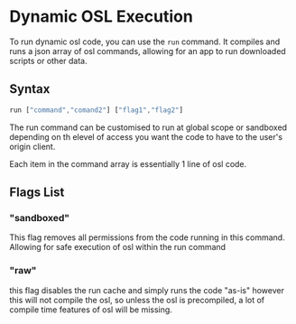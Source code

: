 # Dynamic OSL Execution

To run dynamic osl code, you can use the `run` command. It compiles and runs a json array of osl commands, allowing for an app to run downloaded scripts or other data.

## Syntax

```javascript
run ["command","comand2"] ["flag1","flag2"]
```

The run command can be customised to run at global scope or sandboxed depending on th elevel of access you want the code to have to the user's origin client.

Each item in the command array is essentially 1 line of osl code.

## Flags List

### "sandboxed"

This flag removes all permissions from the code running in this command. Allowing for safe execution of osl within the run command

### "raw"

this flag disables the run cache and simply runs the code "as-is" however this will not compile the osl, so unless the osl is precompiled, a lot of compile time features of osl will be missing.
